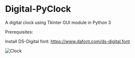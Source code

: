 # Digital-PyClock
A digital clock using Tkinter GUI module in Python 3

Prerequisites:

Install DS-Digital font: https://www.dafont.com/ds-digital.font

![Clock](https://bit.ly/3hA6Euh)